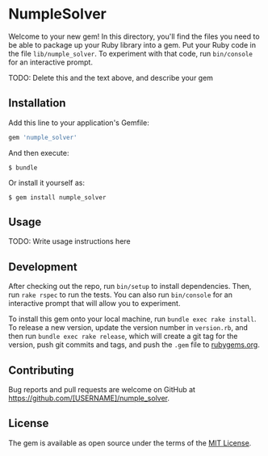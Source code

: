 # NumpleSolver

Welcome to your new gem! In this directory, you'll find the files you need to be able to package up your Ruby library into a gem. Put your Ruby code in the file `lib/numple_solver`. To experiment with that code, run `bin/console` for an interactive prompt.

TODO: Delete this and the text above, and describe your gem

## Installation

Add this line to your application's Gemfile:

```ruby
gem 'numple_solver'
```

And then execute:

    $ bundle

Or install it yourself as:

    $ gem install numple_solver

## Usage

TODO: Write usage instructions here

## Development

After checking out the repo, run `bin/setup` to install dependencies. Then, run `rake rspec` to run the tests. You can also run `bin/console` for an interactive prompt that will allow you to experiment.

To install this gem onto your local machine, run `bundle exec rake install`. To release a new version, update the version number in `version.rb`, and then run `bundle exec rake release`, which will create a git tag for the version, push git commits and tags, and push the `.gem` file to [rubygems.org](https://rubygems.org).

## Contributing

Bug reports and pull requests are welcome on GitHub at https://github.com/[USERNAME]/numple_solver.


## License

The gem is available as open source under the terms of the [MIT License](http://opensource.org/licenses/MIT).

